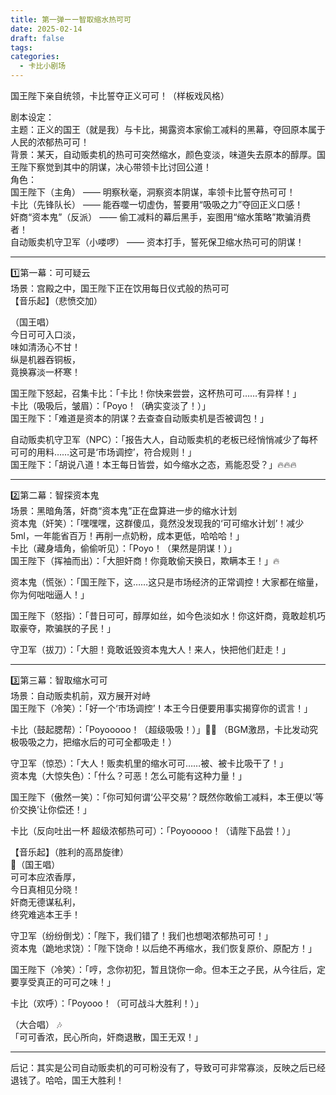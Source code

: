 ```yaml
---
title: 第一弹ーー智取缩水热可可
date: 2025-02-14
draft: false
tags: 
categories:
  - 卡比小剧场
---
```

国王陛下亲自统领，卡比誓夺正义可可！（样板戏风格）
<!--more-->  
剧本设定：  
主题：正义的国王（就是我）与卡比，揭露资本家偷工减料的黑幕，夺回原本属于人民的浓郁热可可！  
背景：某天，自动贩卖机的热可可突然缩水，颜色变淡，味道失去原本的醇厚。国王陛下察觉到其中的阴谋，决心带领卡比讨回公道！  
角色：  
国王陛下（主角） —— 明察秋毫，洞察资本阴谋，率领卡比誓夺热可可！  
卡比（先锋队长） —— 能吞噬一切虚伪，誓要用“吸吸之力”夺回正义口感！  
奸商“资本鬼”（反派） —— 偷工减料的幕后黑手，妄图用“缩水策略”欺骗消费者！  
自动贩卖机守卫军（小喽啰） —— 资本打手，誓死保卫缩水热可可的阴谋！

---

1️⃣第一幕：可可疑云  
场景：宫殿之中，国王陛下正在饮用每日仪式般的热可可  
【音乐起】（悲愤交加）

（国王唱）  
今日可可入口淡，  
味如清汤心不甘！  
纵是机器吞铜板，  
竟换寡淡一杯寒！

国王陛下怒起，召集卡比：「卡比！你快来尝尝，这杯热可可……有异样！」  
卡比（吸吸后，皱眉）：「Poyo！（确实变淡了！）」  
国王陛下：「难道是资本的阴谋？去查查自动贩卖机是否被调包！」

自动贩卖机守卫军（NPC）：「报告大人，自动贩卖机的老板已经悄悄减少了每杯可可的用料……这可是‘市场调控’，符合规则！」  
国王陛下：「胡说八道！本王每日皆尝，如今缩水之态，焉能忍受？」🔥🔥🔥

---

2️⃣第二幕：智探资本鬼  
场景：黑暗角落，奸商“资本鬼”正在盘算进一步的缩水计划  
资本鬼（奸笑）：「嘿嘿嘿，这群傻瓜，竟然没发现我的‘可可缩水计划’！减少5ml，一年能省百万！再削一点奶粉，成本更低，哈哈哈！」  
卡比（藏身墙角，偷偷听见）：「Poyo！（果然是阴谋！）」  
国王陛下（挥袖而出）：「大胆奸商！你竟敢偷天换日，欺瞒本王！」🔥

资本鬼（慌张）：「国王陛下，这……这只是市场经济的正常调控！大家都在缩量，你为何咄咄逼人！」

国王陛下（怒指）：「昔日可可，醇厚如丝，如今色淡如水！你这奸商，竟敢趁机巧取豪夺，欺骗朕的子民！」

守卫军（拔刀）：「大胆！竟敢诋毁资本鬼大人！来人，快把他们赶走！」

---

3️⃣第三幕：智取缩水可可  
场景：自动贩卖机前，双方展开对峙  
国王陛下（冷笑）：「好一个‘市场调控’！本王今日便要用事实揭穿你的谎言！」

卡比（鼓起腮帮）：「Poyooooo！（超级吸吸！）」💨💨
（BGM激昂，卡比发动究极吸吸之力，把缩水后的可可全都吸走！）

守卫军（惊恐）：「大人！贩卖机里的缩水可可……被、被卡比吸干了！」  
资本鬼（大惊失色）：「什么？可恶！怎么可能有这种力量！」

国王陛下（傲然一笑）：「你可知何谓‘公平交易’？既然你敢偷工减料，本王便以‘等价交换’让你偿还！」

卡比（反向吐出一杯 超级浓郁热可可）：「Poyooooo！（请陛下品尝！）」

【音乐起】（胜利的高昂旋律）  
🎤（国王唱）  
可可本应浓香厚，  
今日真相见分晓！  
奸商无德谋私利，  
终究难逃本王手！

守卫军（纷纷倒戈）：「陛下，我们错了！我们也想喝浓郁热可可！」  
资本鬼（跪地求饶）：「陛下饶命！以后绝不再缩水，我们恢复原价、原配方！」

国王陛下（冷笑）：「哼，念你初犯，暂且饶你一命。但本王之子民，从今往后，定要享受真正的可可之味！」

卡比（欢呼）：「Poyooo！（可可战斗大胜利！）」

（大合唱） 🎶  
「可可香浓，民心所向，奸商退散，国王无双！」

---

后记：其实是公司自动贩卖机的可可粉没有了，导致可可非常寡淡，反映之后已经退钱了。哈哈，国王大胜利！